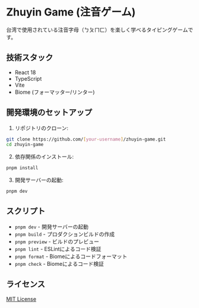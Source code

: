 # Zhuyin Game (注音ゲーム)

台湾で使用されている注音字母（ㄅㄆㄇㄈ）を楽しく学べるタイピングゲームです。

## 技術スタック

- React 18
- TypeScript
- Vite
- Biome (フォーマッター/リンター)

## 開発環境のセットアップ

1. リポジトリのクローン:
```bash
git clone https://github.com/[your-username]/zhuyin-game.git
cd zhuyin-game
```

2. 依存関係のインストール:
```bash
pnpm install
```

3. 開発サーバーの起動:
```bash
pnpm dev
```

## スクリプト

- `pnpm dev` - 開発サーバーの起動
- `pnpm build` - プロダクションビルドの作成
- `pnpm preview` - ビルドのプレビュー
- `pnpm lint` - ESLintによるコード検証
- `pnpm format` - Biomeによるコードフォーマット
- `pnpm check` - Biomeによるコード検証

## ライセンス

[MIT License](LICENSE)
